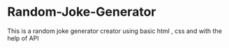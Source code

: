 # Random-Joke-Generator
This is a random joke generator creator using basic html , css and with the help of API
